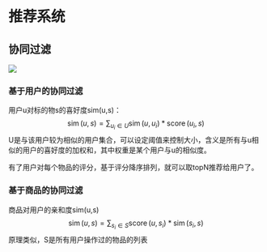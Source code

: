 # 推荐系统

## 协同过滤

![](D:\paper\paperForRead\images\rec1.png)

### 基于用户的协同过滤

用户u对标的物s的喜好度sim(u,s)：
$$
\operatorname{sim}(u, s)=\sum_{u_i \in U} \operatorname{sim}\left(u, u_i\right) * \operatorname{score}\left(u_i, s\right)
$$
U是与该用户较为相似的用户集合，可以设定阈值来控制大小，含义是所有与u相似的用户的喜好度的加权和，其中权重是某个用户与u的相似度。

有了用户对每个物品的评分，基于评分降序排列，就可以取topN推荐给用户了。

### 基于商品的协同过滤

商品对用户的亲和度sim(u,s)
$$
\operatorname{sim}(u, s)=\sum_{s_i \in S} \operatorname{score}\left(u, s_i\right) * \operatorname{sim}\left(s_i, s\right)
$$
原理类似，S是所有用户操作过的物品的列表